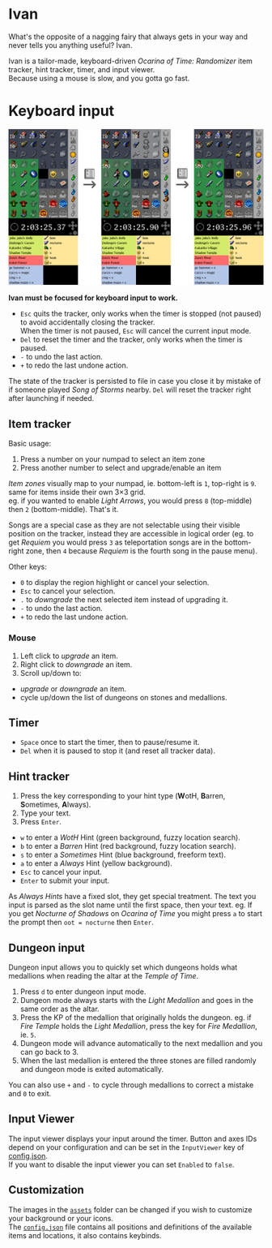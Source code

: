 # Ivan
What's the opposite of a nagging fairy that always gets in your way and never
tells you anything useful? Ivan.

Ivan is a tailor-made, keyboard-driven _Ocarina of Time: Randomizer_ item
tracker, hint tracker, timer, and input viewer.  
Because using a mouse is slow, and you gotta go fast.

# Keyboard input
[![screenshot of ivan](./assets/home-screenshot.png)](./assets/home-screenshot.png)

**Ivan must be focused for keyboard input to work.**

- `Esc` quits the tracker, only works when the timer is stopped (not paused) to
  avoid accidentally closing the tracker.  
  When the timer is not paused, `Esc` will cancel the current input mode.
- `Del` to reset the timer and the tracker, only works when the timer is paused.
- `-` to undo the last action.
- `+` to redo the last undone action.

The state of the tracker is persisted to file in case you close it by mistake
of if someone played _Song of Storms_ nearby. `Del` will reset the tracker
right after launching if needed.

## Item tracker
Basic usage:
1. Press a number on your numpad to select an item zone
2. Press another number to select and upgrade/enable an item

_Item zones_ visually map to your numpad, ie. bottom-left is `1`, top-right is
`9`. same for items inside their own 3×3 grid.  
eg. if you wanted to enable _Light Arrows_, you would press `8` (top-middle)
then `2` (bottom-middle). That's it.

Songs are a special case as they are not selectable using their visible
position on the tracker, instead they are accessible in logical order (eg. to
get _Requiem_ you would press `3` as teleportation songs are in the bottom-right
zone, then `4` because _Requiem_ is the fourth song in the pause menu).

Other keys:
- `0` to display the region highlight or cancel your selection.
- `Esc` to cancel your selection.
- `.` to _downgrade_ the next selected item instead of upgrading it.
- `-` to undo the last action.
- `+` to redo the last undone action.

### Mouse
1. Left click to _upgrade_ an item.
2. Right click to _downgrade_ an item.
3. Scroll up/down to:
  - _upgrade_ or _downgrade_ an item.
  - cycle up/down the list of dungeons on stones and medallions.

## Timer
- `Space` once to start the timer, then to pause/resume it.
- `Del` when it is paused to stop it (and reset all tracker data).

## Hint tracker
1. Press the key corresponding to your hint type (**W**otH, **B**arren, **S**ometimes,
   **A**lways).
2. Type your text.
3. Press `Enter`.

- `w` to enter a _WotH_ Hint (green background, fuzzy location search).
- `b` to enter a _Barren_ Hint (red background, fuzzy location search).
- `s` to enter a _Sometimes_ Hint (blue background, freeform text).
- `a` to enter a _Always_ Hint (yellow background).
- `Esc` to cancel your input.
- `Enter` to submit your input.

As _Always Hints_ have a fixed slot, they get special treatment. The text you input
is parsed as the slot name until the first space, then your text. eg. If you
get _Nocturne of Shadows_ on _Ocarina of Time_ you might press `a` to start the
prompt then `oot = nocturne` then `Enter`.

## Dungeon input
Dungeon input allows you to quickly set which dungeons holds what medallions
when reading the altar at the _Temple of Time_.

1. Press `d` to enter dungeon input mode.
2. Dungeon mode always starts with the _Light Medallion_ and goes in the same
   order as the altar.
3. Press the KP of the medallion that originally holds the dungeon. eg. if
   _Fire Temple_ holds the _Light Medallion_, press the key for _Fire
   Medallion_, ie. `5`.
4. Dungeon mode will advance automatically  to the next medallion and you can
   go back to 3.
5. When the last medallion is entered the three stones are filled randomly and
   dungeon mode is exited automatically.

You can also use `+` and `-` to cycle through medallions to correct a mistake
and `0` to exit.

## Input Viewer
The input viewer displays your input around the timer. Button and axes IDs
depend on your configuration and can be set in the `InputViewer` key of
[config.json](assets/config.json).  
If you want to disable the input viewer you can set `Enabled` to `false`.

## Customization
The images in the [`assets`](./assets) folder can be changed if you wish to
customize your background or your icons.  
The [`config.json`](./assets/config.json) file contains all positions and
definitions of the available items and locations, it also contains keybinds.
